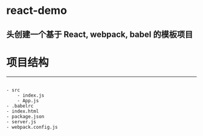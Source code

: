 react-demo
====
头创建一个基于 React, webpack, babel 的模板项目
-------
# 项目结构
---
<code>
- src
    - index.js
    - App.js
- .babelrc
- index.html
- package.json
- server.js
- webpack.config.js
</code>
